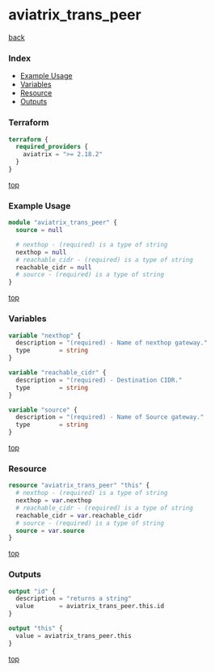# aviatrix_trans_peer

[back](../aviatrix.md)

### Index

- [Example Usage](#example-usage)
- [Variables](#variables)
- [Resource](#resource)
- [Outputs](#outputs)

### Terraform

```terraform
terraform {
  required_providers {
    aviatrix = ">= 2.18.2"
  }
}
```

[top](#index)

### Example Usage

```terraform
module "aviatrix_trans_peer" {
  source = null

  # nexthop - (required) is a type of string
  nexthop = null
  # reachable_cidr - (required) is a type of string
  reachable_cidr = null
  # source - (required) is a type of string
}
```

[top](#index)

### Variables

```terraform
variable "nexthop" {
  description = "(required) - Name of nexthop gateway."
  type        = string
}

variable "reachable_cidr" {
  description = "(required) - Destination CIDR."
  type        = string
}

variable "source" {
  description = "(required) - Name of Source gateway."
  type        = string
}
```

[top](#index)

### Resource

```terraform
resource "aviatrix_trans_peer" "this" {
  # nexthop - (required) is a type of string
  nexthop = var.nexthop
  # reachable_cidr - (required) is a type of string
  reachable_cidr = var.reachable_cidr
  # source - (required) is a type of string
  source = var.source
}
```

[top](#index)

### Outputs

```terraform
output "id" {
  description = "returns a string"
  value       = aviatrix_trans_peer.this.id
}

output "this" {
  value = aviatrix_trans_peer.this
}
```

[top](#index)